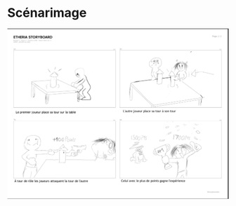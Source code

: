 # Scénarimage

<!-- Ici mettre tous les documents et références associés au scénarimage  -->
![scenarimage etheria](/Assets/scenarimage_etheria_v2.png)
<!-- 
## Réferences 

[Scénarimage](https://tim-montmorency.com/582523-gestion/#/contenus/3_planification/40_scenarimage/)-->
